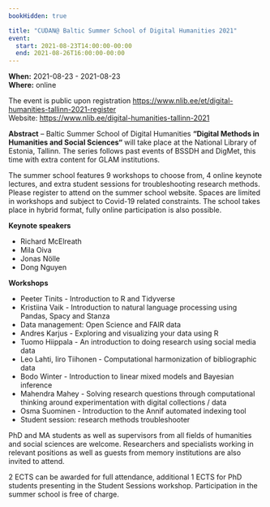 ```yaml
---
bookHidden: true

title: "CUDAN@ Baltic Summer School of Digital Humanities 2021"
event:
  start: 2021-08-23T14:00:00-00:00
  end: 2021-08-26T16:00:00-00:00
---
```


**When:** 2021-08-23 - 2021-08-23  
**Where:** online  

The event is public upon registration https://www.nlib.ee/et/digital-humanities-tallinn-2021-register    
Website: https://www.nlib.ee/digital-humanities-tallinn-2021

<!--more-->
**Abstract** – Baltic Summer School of Digital Humanities **“Digital Methods in Humanities and Social Sciences“** will take place at the National Library of Estonia, Tallinn. The series follows past events of BSSDH and DigMet, this time with extra content for GLAM institutions.  

The summer school features 9 workshops to choose from, 4 online keynote lectures, and extra student sessions for troubleshooting research methods. Please register to attend on the summer school website. Spaces are limited in workshops and subject to Covid-19 related constraints. The school takes place in hybrid format, fully online participation is also possible.  

**Keynote speakers**
- Richard McElreath
- Mila Oiva
- Jonas Nölle
- Dong Nguyen


**Workshops**
- Peeter Tinits - Introduction to R and Tidyverse
- Kristiina Vaik - Introduction to natural language processing using Pandas, Spacy and Stanza 
- Data management: Open Science and FAIR data
- Andres Karjus - Exploring and visualizing your data using R
- Tuomo Hiippala - An introduction to doing research using social media data
- Leo Lahti, Iiro Tiihonen - Computational harmonization of bibliographic data
- Bodo Winter - Introduction to linear mixed models and Bayesian inference
- Mahendra Mahey - Solving research questions through computational thinking around experimentation with digital collections / data
- Osma Suominen - Introduction to the Annif automated indexing tool
- Student session: research methods troubleshooter  

PhD and MA students as well as supervisors from all fields of humanities and social sciences are welcome. Researchers and specialists working in relevant positions as well as guests from memory institutions are also invited to attend.  

2 ECTS can be awarded for full attendance, additional 1 ECTS for PhD students presenting in the Student Sessions workshop. Participation in the summer school is free of charge.
